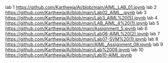lab 1
https://github.com/Kartheeja/Ai/blob/main/AIML_LAB_01.ipynb
lab 2 https://github.com/Kartheeja/Ai/blob/main/Lab02_AIML_.ipynb
lab 3 https://github.com/Kartheeja/Ai/blob/main/Lab3_AIML%20(5).ipynb
lab 4 https://github.com/Kartheeja/Ai/blob/main/LAB_AIML_4%20(1).ipynb
lab 5 https://github.com/Kartheeja/Ai/blob/main/Assignment_5.ipynb
lab 6 https://github.com/Kartheeja/Ai/blob/main/Lab06-AIML%20(2).ipynb
lab 7 https://github.com/Kartheeja/Ai/blob/main/Lab07-SVM%20(1).ipynb
lab 8 https://github.com/Kartheeja/Ai/blob/main/AIML_Assignment_08.ipynb
lab 9 https://github.com/Kartheeja/Ai/blob/main/Lab%2009.ipynb
lab 10 https://github.com/Kartheeja/Ai/blob/main/Lab10-AIML.ipynb

